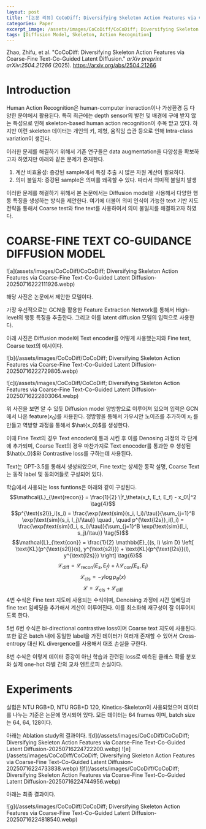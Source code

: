 ```yaml
---
layout: post
title: "[논문 리뷰] CoCoDiff; Diversifying Skeleton Action Features via Coarse-Fine Text-Co-Guided Latent Diffusion"
categories: Paper
excerpt_image: /assets/images/CoCoDiff/CoCoDiff; Diversifying Skeleton Action Features via Coarse-Fine Text-Co-Guided Latent Diffusion-20250716222111926.webp
tags: [Diffusion Model, Skeleton, Action Recognition]
---
```


Zhao, Zhifu, et al. "CoCoDiff: Diversifying Skeleton Action Features via Coarse-Fine Text-Co-Guided Latent Diffusion." _arXiv preprint arXiv:2504.21266_ (2025).
https://arxiv.org/abs/2504.21266


# Introduction

Human Action Recognition은 human-computer ineraction이나 가상환경 등 다양한 분야에서 활용된다. 특히 최근에는 depth sensor의 발전 및 배경에 구애 받지 않는 특성으로 인해 skeleton-based human action recognition이 주목 받고 있다. 하지만 이런 skeleton 데이터는 개인의 키, 체형, 움직임 습관 등으로 인해 Intra-class variation이 생긴다.

이러한 문제를 해결하기 위해서 기존 연구들은 data augmentation을 다양성을 확보하고자 하였지만 아래와 같은 문제가 존재한다.

1. 계산 비효율성: 증강된 sample에서 특징 추출 시 많은 자원 계산이 필요하다.
2. 의미 불일치: 증강된 sample은 의미를 왜곡할 수 있다. 따라서 의미적 불일치 발생

이러한 문제를 해결하기 위해서 본 논문에서는 Diffusion model을 사용해서 다양한 행동 특징을 생성하는 방식을 제안한다. 여기에 더불어 의미 인식이 가능한 text 기반 지도 전략을 통해서 Coarse test와 fine text를 사용하여서 의미 불일치를 해결하고자 하였다.


# COARSE-FINE TEXT CO-GUIDANCE DIFFUSION MODEL

![a](assets/images/CoCoDiff/CoCoDiff; Diversifying Skeleton Action Features via Coarse-Fine Text-Co-Guided Latent Diffusion-20250716222111926.webp)

해당 사진은 논문에서 제안한 모델이다.

가장 우선적으로는 GCN을 활용한 Feature Extraction Network를 통해서 High-level의 행동 특징을 추출한다. 그리고 이를 latent diffusion 모델의 입력으로 사용한다.

아래 사진은 Diffusion model에 Text encoder를 어떻게 사용했는지와 Fine text, Coarse text의 예시이다.

![b](/assets/images/CoCoDiff/CoCoDiff; Diversifying Skeleton Action Features via Coarse-Fine Text-Co-Guided Latent Diffusion-20250716222729805.webp)

![c](/assets/images/CoCoDiff/CoCoDiff; Diversifying Skeleton Action Features via Coarse-Fine Text-Co-Guided Latent Diffusion-20250716222803064.webp)

위 사진을 보면 알 수 있듯 Diffusion model 양방향으로 이루어져 있으며 입력은 GCN에서 나온 feature($x_0$)를 사용한다. 정방향을 통해서 가우시안 노이즈를 추가하여 $x_t$ 를 만들고 역방향 과정을 통해서 $\hat{x_0}$를 생성한다.

 이때 Fine Text의 경우 Text encoder에 통과 시킨 후 이를 Denosing 과정의 각 단계에 추가되며, Coarse Text의 경우 마찬가지로 Text enocoder를 통과한 후 생성된 $\hat{x_0}$와 Contrastive loss를 구하는데 사용된다. 
 
 Text는 GPT-3.5를 통해서 생성되었으며, Fine text는 상세한 동작 설명, Coarse Text는 동작 label 및 동의어들로 구성되어 있다.

학습에서 사용되는 loss funtions은 아래와 같이 구성된다.
$$\mathcal{L}_{\text{recon}} = \frac{1}{2} \|f_\theta(x_t, E_t, E_f) - x_0\|^2 \tag{4}$$
$$p^{\text{s2l}}_i(s_i) = \frac{\exp(\text{sim}(s_i, l_i)/\tau)}{\sum_{j=1}^B \exp(\text{sim}(s_i, l_j)/\tau)} \quad , \quad p^{\text{l2s}}_i(l_i) = \frac{\exp(\text{sim}(l_i, s_i)/\tau)}{\sum_{j=1}^B \exp(\text{sim}(l_i, s_j)/\tau)} \tag{5}$$
$$\mathcal{L}_{\text{con}} = \frac{1}{2} \mathbb{E}_{(s, l) \sim D} \left[ \text{KL}(p^{\text{s2l}}(s), y^{\text{s2l}}) + \text{KL}(p^{\text{l2s}}(l), y^{\text{l2s}}) \right] \tag{6}$$
$$\mathcal{L}_{\text{diff}} = \mathcal{L}_{\text{recon}}(E_s, E_f) + \lambda \mathcal{L}_{\text{con}}(E_s, E_l) \tag{7}$$
$$\mathcal{L}_{\text{cls}} = -y \log p_\theta(x) \tag{8}$$
$$\mathcal{L} = \mathcal{L}_{\text{cls}} + \mathcal{L}_{\text{diff}} \tag{9}$$
4번 수식은 Fine text 지도에 사용되는 수식이며, Denoising 과정에 시간 임베딩과 fine text 임베딩을 추가해서 계산이 이루어진다. 이를 최소화해 재구성이 잘 이루어지도록 한다.

5번 6번 수식은 bi-directional contrastive loss이며 Coarse text 지도에 사용된다. 또한 같은 batch 내에 동일한 label을 가진 데이터가 여러개 존재할 수 있어서 Cross-entropy 대신 KL divergence를 사용해서 대조 손실을 구한다.

8번 수식은 이렇게 데이터 증강이 아닌 학습과 관련된 loss로 예측된 클래스 확률 분포와 실제 one-hot 라벨 간의 교차 엔트로피 손실이다.

# Experiments

실험은 NTU RGB+D, NTU RGB+D 120, Kinetics-Skeleton이 사용되었으며 데이터를 나누는 기준은 논문에 명시되어 있다. 모든 데이터는 64 frames 이며, batch size는 64, 64, 128이다. 

아래는 Ablation study의 결과이다.
![d](/assets/images/CoCoDiff/CoCoDiff; Diversifying Skeleton Action Features via Coarse-Fine Text-Co-Guided Latent Diffusion-20250716224722200.webp)
![e](/assets/images/CoCoDiff/CoCoDiff; Diversifying Skeleton Action Features via Coarse-Fine Text-Co-Guided Latent Diffusion-20250716224733838.webp)
![f](/assets/images/CoCoDiff/CoCoDiff; Diversifying Skeleton Action Features via Coarse-Fine Text-Co-Guided Latent Diffusion-20250716224744956.webp)


아래는 최종 결과이다. 

![g](/assets/images/CoCoDiff/CoCoDiff; Diversifying Skeleton Action Features via Coarse-Fine Text-Co-Guided Latent Diffusion-20250716224818540.webp)
